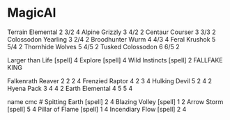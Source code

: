 # MagicAI
Terrain Elemental 2 3/2 4
Alpine Grizzly 3 4/2 2
Centaur Courser 3 3/3 2
Colossodon Yearling 3 2/4 2
Broodhunter Wurm 4 4/3 4
Feral Krushok 5 5/4 2
Thornhide Wolves 5 4/5 2
Tusked Colossodon 6 6/5 2

Larger than Life [spell] 4
Explore [spell] 4
Wild Instincts [spell] 2
FALLFAKE KING



Falkenrath Reaver 2 2 2 4
Frenzied Raptor 4 2 3 4
Hulking Devil 5 2 4 2
Hyena Pack 3 4 4 2
Earth Elemental 4 5 5 4

name cmc #
Spitting Earth [spell] 2 4
Blazing Volley [spell] 1 2
Arrow Storm [spell] 5 4
Pillar of Flame [spell] 1 4
Incendiary Flow [spell] 2 4
